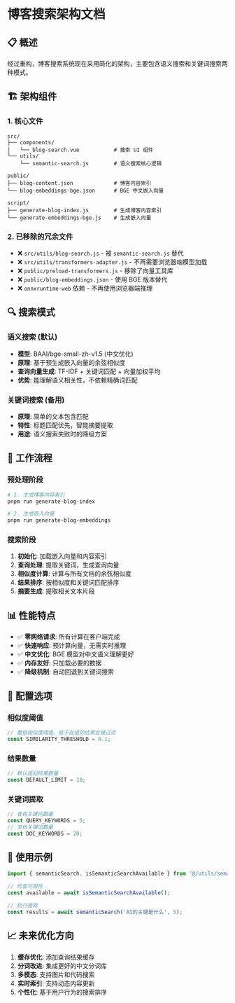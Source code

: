 # 博客搜索架构文档

## 📋 概述

经过重构，博客搜索系统现在采用简化的架构，主要包含语义搜索和关键词搜索两种模式。

## 🏗 架构组件

### 1. 核心文件

```
src/
├── components/
│   └── blog-search.vue           # 搜索 UI 组件
└── utils/
    └── semantic-search.js        # 语义搜索核心逻辑

public/
├── blog-content.json             # 博客内容索引
└── blog-embeddings-bge.json      # BGE 中文嵌入向量

script/
├── generate-blog-index.js        # 生成博客内容索引
└── generate-embeddings-bge.js    # 生成嵌入向量
```

### 2. 已移除的冗余文件

- ❌ `src/utils/blog-search.js` - 被 `semantic-search.js` 替代
- ❌ `src/utils/transformers-adapter.js` - 不再需要浏览器端模型加载
- ❌ `public/preload-transformers.js` - 移除了向量工具库
- ❌ `public/blog-embeddings.json` - 使用 BGE 版本替代
- ❌ `onnxruntime-web` 依赖 - 不再使用浏览器端推理

## 🔍 搜索模式

### 语义搜索 (默认)
- **模型**: BAAI/bge-small-zh-v1.5 (中文优化)
- **原理**: 基于预生成嵌入向量的余弦相似度
- **查询向量生成**: TF-IDF + 关键词匹配 + 向量加权平均
- **优势**: 能理解语义相关性，不依赖精确词匹配

### 关键词搜索 (备用)
- **原理**: 简单的文本包含匹配
- **特性**: 标题匹配优先，智能摘要提取
- **用途**: 语义搜索失败时的降级方案

## 🚀 工作流程

### 预处理阶段
```bash
# 1. 生成博客内容索引
pnpm run generate-blog-index

# 2. 生成嵌入向量
pnpm run generate-blog-embeddings
```

### 搜索阶段
1. **初始化**: 加载嵌入向量和内容索引
2. **查询处理**: 提取关键词，生成查询向量
3. **相似度计算**: 计算与所有文档的余弦相似度
4. **结果排序**: 按相似度和关键词匹配排序
5. **摘要生成**: 提取相关文本片段

## 📊 性能特点

- ✅ **零网络请求**: 所有计算在客户端完成
- ✅ **快速响应**: 预计算向量，无需实时推理
- ✅ **中文优化**: BGE 模型对中文语义理解更好
- ✅ **内存友好**: 只加载必要的数据
- ✅ **降级机制**: 自动回退到关键词搜索

## 🔧 配置选项

### 相似度阈值
```javascript
// 最低相似度阈值，低于此值的结果会被过滤
const SIMILARITY_THRESHOLD = 0.1;
```

### 结果数量
```javascript
// 默认返回结果数量
const DEFAULT_LIMIT = 10;
```

### 关键词提取
```javascript
// 查询关键词数量
const QUERY_KEYWORDS = 5;
// 文档关键词数量  
const DOC_KEYWORDS = 20;
```

## 🎯 使用示例

```javascript
import { semanticSearch, isSemanticSearchAvailable } from '@/utils/semantic-search';

// 检查可用性
const available = await isSemanticSearchAvailable();

// 执行搜索
const results = await semanticSearch('AI的关键是什么', 5);
```

## 📈 未来优化方向

1. **缓存优化**: 添加查询结果缓存
2. **分词改进**: 集成更好的中文分词库
3. **多模态**: 支持图片和代码搜索
4. **实时索引**: 支持动态内容更新
5. **个性化**: 基于用户行为的搜索排序 